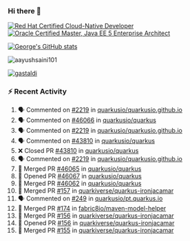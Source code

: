 ### Hi there 👋

<!--START_SECTION:badges-->
[![Red Hat Certified Cloud-Native Developer](https://images.credly.com/size/110x110/images/12ef4e4e-3d8d-4caf-9ab1-858c5bcb9619/image.png)](http://www.credly.com/badges/b6402e31-0894-48e6-b488-e2e551dcc809 "Red Hat Certified Cloud-Native Developer")
[![Oracle Certified Master, Java EE 5 Enterprise Architect](https://images.credly.com/size/110x110/images/1fa3549c-674c-4779-b3d6-d7d64eac2c23/Oracle-Certification-badge_OC-Master.png)](http://www.credly.com/badges/2565574e-b81d-410e-ab7d-24666ddcbe00 "Oracle Certified Master, Java EE 5 Enterprise Architect")
<!--END_SECTION:badges-->

[![George's GitHub stats](https://github-readme-stats.vercel.app/api?username=gastaldi&show=reviews,prs_merged&hide=contribs,prs&theme=transparent&show_icons=true)](https://github.com/anuraghazra/github-readme-stats)

<p align="left"> <img src="https://komarev.com/ghpvc/?username=gastaldi&label=Profile%20views&color=0e75b6&style=for-the-badge" alt="aayushsaini101" /> </p>

<p align="left"> <a href="https://github.com/ryo-ma/github-profile-trophy"><img src="https://github-profile-trophy.vercel.app/?username=gastaldi" alt="gastaldi" /></a> </p>

### :zap: Recent Activity

<!--START_SECTION:activity-->
1. 🗣 Commented on [#2219](https://github.com/quarkusio/quarkusio.github.io/pull/2219#issuecomment-2634418156) in [quarkusio/quarkusio.github.io](https://github.com/quarkusio/quarkusio.github.io)
2. 🗣 Commented on [#46066](https://github.com/quarkusio/quarkus/pull/46066#issuecomment-2634362240) in [quarkusio/quarkus](https://github.com/quarkusio/quarkus)
3. 🗣 Commented on [#2219](https://github.com/quarkusio/quarkusio.github.io/pull/2219#issuecomment-2634312446) in [quarkusio/quarkusio.github.io](https://github.com/quarkusio/quarkusio.github.io)
4. 🗣 Commented on [#43810](https://github.com/quarkusio/quarkus/pull/43810#issuecomment-2634306898) in [quarkusio/quarkus](https://github.com/quarkusio/quarkus)
5. ❌ Closed PR [#43810](https://github.com/quarkusio/quarkus/pull/43810) in [quarkusio/quarkus](https://github.com/quarkusio/quarkus)
6. 🗣 Commented on [#2219](https://github.com/quarkusio/quarkusio.github.io/pull/2219#issuecomment-2634254422) in [quarkusio/quarkusio.github.io](https://github.com/quarkusio/quarkusio.github.io)
7. 🎉 Merged PR [#46065](https://github.com/quarkusio/quarkus/pull/46065) in [quarkusio/quarkus](https://github.com/quarkusio/quarkus)
8. 💪 Opened PR [#46067](https://github.com/quarkusio/quarkus/pull/46067) in [quarkusio/quarkus](https://github.com/quarkusio/quarkus)
9. 🎉 Merged PR [#46062](https://github.com/quarkusio/quarkus/pull/46062) in [quarkusio/quarkus](https://github.com/quarkusio/quarkus)
10. 🎉 Merged PR [#157](https://github.com/quarkiverse/quarkus-ironjacamar/pull/157) in [quarkiverse/quarkus-ironjacamar](https://github.com/quarkiverse/quarkus-ironjacamar)
11. 🗣 Commented on [#249](https://github.com/quarkusio/pt.quarkus.io/pull/249#issuecomment-2633676204) in [quarkusio/pt.quarkus.io](https://github.com/quarkusio/pt.quarkus.io)
12. 🎉 Merged PR [#174](https://github.com/fabric8io/maven-model-helper/pull/174) in [fabric8io/maven-model-helper](https://github.com/fabric8io/maven-model-helper)
13. 🎉 Merged PR [#156](https://github.com/quarkiverse/quarkus-ironjacamar/pull/156) in [quarkiverse/quarkus-ironjacamar](https://github.com/quarkiverse/quarkus-ironjacamar)
14. 💪 Opened PR [#156](https://github.com/quarkiverse/quarkus-ironjacamar/pull/156) in [quarkiverse/quarkus-ironjacamar](https://github.com/quarkiverse/quarkus-ironjacamar)
15. 🎉 Merged PR [#155](https://github.com/quarkiverse/quarkus-ironjacamar/pull/155) in [quarkiverse/quarkus-ironjacamar](https://github.com/quarkiverse/quarkus-ironjacamar)
<!--END_SECTION:activity-->
